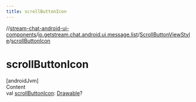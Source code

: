 ```yaml
---
title: scrollButtonIcon
---
```

//[stream-chat-android-ui-components](../../../index.md)/[io.getstream.chat.android.ui.message.list](../index.md)/[ScrollButtonViewStyle](index.md)/[scrollButtonIcon](scrollButtonIcon.md)



# scrollButtonIcon  
[androidJvm]  
Content  
val [scrollButtonIcon](scrollButtonIcon.md): [Drawable](https://developer.android.com/reference/kotlin/android/graphics/drawable/Drawable.html)?  



